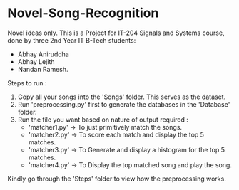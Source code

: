 # Novel-Song-Recognition

Novel ideas only.
This is a Project for IT-204 Signals and Systems course, done by three 2nd Year IT B-Tech students:

- Abhay Aniruddha
- Abhay Lejith
- Nandan Ramesh.

Steps to run :

1. Copy all your songs into the 'Songs' folder. This serves as the dataset.
2. Run 'preprocessing.py' first to generate the databases in the 'Database' folder.
3. Run the file you want based on nature of output required :
   - 'matcher1.py' -> To just primitively match the songs.
   - 'matcher2.py' -> To score each match and display the top 5 matches.
   - 'matcher3.py' -> To Generate and display a histogram for the top 5 matches.
   - 'matcher4.py' -> To Display the top matched song and play the song.

Kindly go through the 'Steps' folder to view how the preprocessing works.
